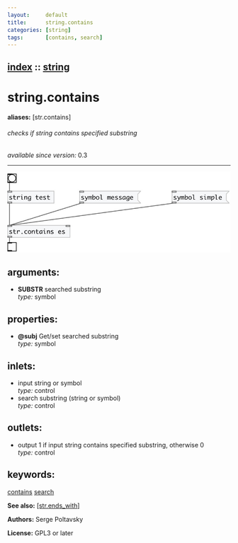 ```yaml
---
layout:     default
title:      string.contains
categories: [string]
tags:       [contains, search]
---
```

[index](index.html) :: [string](category_string.html)
---

# string.contains
**aliases:** [str.contains]


###### checks if string contains specified substring

*available since version:* 0.3

---




[![example](../examples/img/string.contains.jpg)](../examples/pd/string.contains.pd)



## arguments:

* **SUBSTR**
searched substring<br>
_type:_ symbol<br>





## properties:

* **@subj** 
Get/set searched substring<br>
_type:_ symbol<br>



## inlets:

* input string or symbol<br>
_type:_ control
* search substring (string or symbol)<br>
_type:_ control



## outlets:

* output 1 if input string contains specified substring, otherwise 0<br>
_type:_ control



## keywords:

[contains](keywords/contains.html)
[search](keywords/search.html)



**See also:**
[\[str.ends_with\]](str.ends_with.html)




**Authors:** Serge Poltavsky




**License:** GPL3 or later





